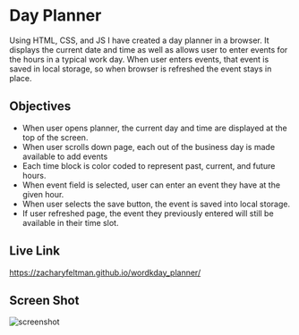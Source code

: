 # Day Planner
Using HTML, CSS, and JS I have created a day planner in a browser.  It displays the current date and time as well as allows user to enter events for the hours in a typical work day.  When user enters events, that event is saved in local storage, so when browser is refreshed the event stays in place.

## Objectives

 - When user opens planner, the current day and time are displayed at the top of the screen.
 - When user scrolls down page, each out of the business day is made available to add events
 - Each time block is color coded to represent past, current, and future hours.
 - When event field is selected, user can enter an event they have at the given hour.
 - When user selects the save button, the event is saved into local storage.
 - If user refreshed page, the event they previously entered will still be available in their time slot.

## Live Link
https://zacharyfeltman.github.io/wordkday_planner/

## Screen Shot
![screenshot](screenshot.png)